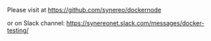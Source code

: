 Please visit at https://github.com/synereo/dockernode

or on Slack channel: https://synereonet.slack.com/messages/docker-testing/
